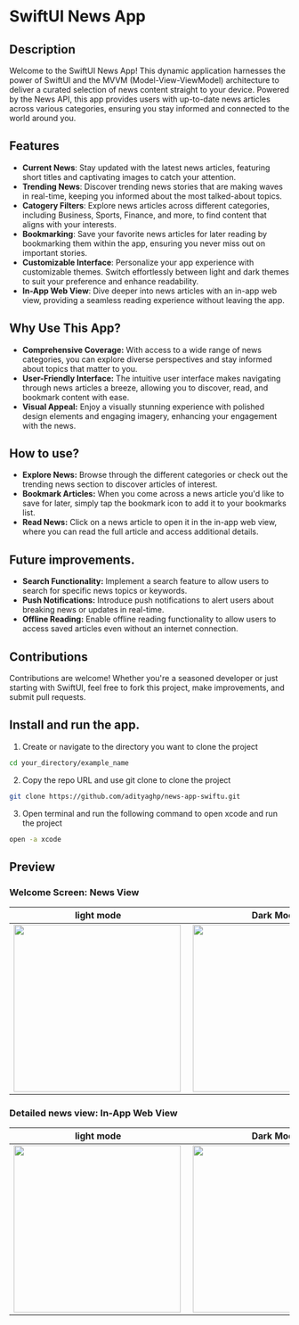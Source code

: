 # SwiftUI News App

## Description
Welcome to the SwiftUI News App! This dynamic application harnesses the power of SwiftUI and the MVVM (Model-View-ViewModel) architecture to deliver a curated selection of news content straight to your device. Powered by the News API, this app provides users with up-to-date news articles across various categories, ensuring you stay informed and connected to the world around you.

## Features

* **Current News**: Stay updated with the latest news articles, featuring short titles and captivating images to catch your attention.
* **Trending News**: Discover trending news stories that are making waves in real-time, keeping you informed about the most talked-about topics.
* **Catogery Filters**: Explore news articles across different categories, including Business, Sports, Finance, and more, to find content that aligns with your interests.
* **Bookmarking**: Save your favorite news articles for later reading by bookmarking them within the app, ensuring you never miss out on important stories.
* **Customizable Interface**: Personalize your app experience with customizable themes. Switch effortlessly between light and dark themes to suit your preference and enhance readability.
* **In-App Web View**: Dive deeper into news articles with an in-app web view, providing a seamless reading experience without leaving the app.

## Why Use This App?
* **Comprehensive Coverage:** With access to a wide range of news categories, you can explore diverse perspectives and stay informed about topics that matter to you.
* **User-Friendly Interface:** The intuitive user interface makes navigating through news articles a breeze, allowing you to discover, read, and bookmark content with ease.
* **Visual Appeal:** Enjoy a visually stunning experience with polished design elements and engaging imagery, enhancing your engagement with the news.

## How to use?

* **Explore News:** Browse through the different categories or check out the trending news section to discover articles of interest.
* **Bookmark Articles:** When you come across a news article you'd like to save for later, simply tap the bookmark icon to add it to your bookmarks list.
* **Read News:** Click on a news article to open it in the in-app web view, where you can read the full article and access additional details.


## Future improvements.

* **Search Functionality:** Implement a search feature to allow users to search for specific news topics or keywords.
* **Push Notifications:** Introduce push notifications to alert users about breaking news or updates in real-time.
* **Offline Reading:** Enable offline reading functionality to allow users to access saved articles even without an internet connection.


## Contributions
Contributions are welcome! Whether you're a seasoned developer or just starting with SwiftUI, feel free to fork this project, make improvements, and submit pull requests.

## Install and run the app.

1. Create or navigate to the directory you want to clone the project
```bash
cd your_directory/example_name
```
2. Copy the repo URL and use git clone to clone the project
```bash
git clone https://github.com/adityaghp/news-app-swiftu.git
```
3. Open terminal and run the following command to open xcode and run the project
```bash
open -a xcode
```

## Preview

### Welcome Screen: News View
| light mode | Dark Mode |
| :---: | :---: |
| <img align="left" width="300"  src="https://github.com/adityaghp/news-app-swiftui/assets/122426326/7f4fe645-a310-405f-9c55-52c15c23a792"> | <img align="right" width="300"  src="https://github.com/adityaghp/news-app-swiftui/assets/122426326/375e60dd-57b5-474c-8959-7a622bc3c935"> |

### Detailed news view: In-App Web View
| light mode | Dark Mode |
| :---: | :---: |
|<img align="left" width="300"  src="https://github.com/adityaghp/news-app-swiftui/assets/122426326/4c1a58e8-1624-4612-91cb-05e050f17ebb"> | <img align="right" width="300"  src="https://github.com/adityaghp/news-app-swiftui/assets/122426326/d03195a8-66a8-4801-a248-599cf8a6125d">|

